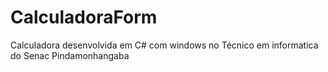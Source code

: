 # CalculadoraForm
Calculadora desenvolvida em C# com windows no Técnico em informatica do Senac Pindamonhangaba
